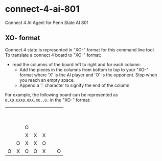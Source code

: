 # connect-4-ai-801
Connect 4 AI Agent for Penn State AI 801

## XO- format
Connect 4 state is represented in "XO-" format for this command line tool. To translate a connect 4 board to "XO-" format:

- read the columns of the board left to right and for each column:
    - Add the pieces in the columns from bottom to top to your "XO-" format where 'X' is the AI player and 'O' is the opponent. Stop when you reach an empty space.
    - Append a '.' character to signify the end of the column

For example, the following board can be represented as `O.XO.OXXO.OXX.XO..O.` in the "XO-" format:

|        |        |        |        |        |        |        |
|:------:|:------:|:------:|:------:|:------:|:------:|:------:|
| &nbsp; | &nbsp; | &nbsp; | &nbsp; | &nbsp; | &nbsp; | &nbsp; |
| &nbsp; | &nbsp; | &nbsp; | &nbsp; | &nbsp; | &nbsp; | &nbsp; |
| &nbsp; | &nbsp; |   O    | &nbsp; | &nbsp; | &nbsp; | &nbsp; |
| &nbsp; | &nbsp; |   X    |   X    |   X    | &nbsp; | &nbsp; |
| &nbsp; |   O    |   X    |   X    |   O    | &nbsp; | &nbsp; |
|   O    |   X    |   O    |   O    |   X    | &nbsp; |   O    |
